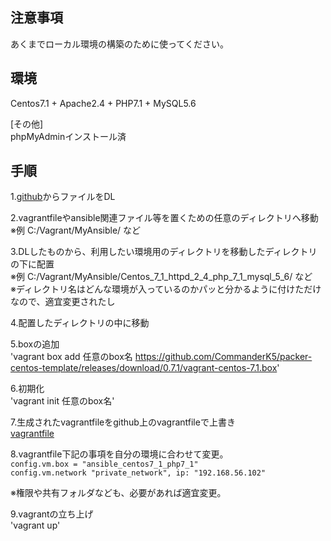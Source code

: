 ## 注意事項

あくまでローカル環境の構築のために使ってください。

## 環境

Centos7.1 + Apache2.4 + PHP7.1 + MySQL5.6

[その他]  
phpMyAdminインストール済

## 手順

1.[github](https://github.com/kyutaro/MyAnsible)からファイルをDL

2.vagrantfileやansible関連ファイル等を置くための任意のディレクトリへ移動  
※例 C:/Vagrant/MyAnsible/ など

3.DLしたものから、利用したい環境用のディレクトリを移動したディレクトリの下に配置  
※例 C:/Vagrant/MyAnsible/Centos_7_1_httpd_2_4_php_7_1_mysql_5_6/ など  
※ディレクトリ名はどんな環境が入っているのかパッと分かるように付けただけなので、適宜変更されたし

4.配置したディレクトリの中に移動

5.boxの追加  
'vagrant box add 任意のbox名 https://github.com/CommanderK5/packer-centos-template/releases/download/0.7.1/vagrant-centos-7.1.box'

6.初期化  
'vagrant init 任意のbox名'

7.生成されたvagrantfileをgithub上のvagrantfileで上書き  
[vagrantfile](https://github.com/kyutaro/SettingFiles/blob/master/Vagrantfile_Centos_7_1_httpd_2_4_php_7_1_mysql_5_6)

8.vagrantfile下記の事項を自分の環境に合わせて変更。  
`config.vm.box = "ansible_centos7_1_php7_1"`  
`config.vm.network "private_network", ip: "192.168.56.102"`

※権限や共有フォルダなども、必要があれば適宜変更。

9.vagrantの立ち上げ  
'vagrant up'